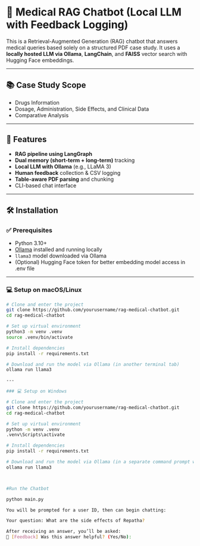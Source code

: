# 🧠 Medical RAG Chatbot (Local LLM with Feedback Logging)

This is a Retrieval-Augmented Generation (RAG) chatbot that answers medical queries based solely on a structured PDF case study. It uses a **locally hosted LLM via Ollama**, **LangChain**, and **FAISS** vector search with Hugging Face embeddings.

---

## 📚 Case Study Scope

- Drugs Information
- Dosage, Administration, Side Effects, and Clinical Data
- Comparative Analysis

---

## 🚀 Features

- **RAG pipeline using LangGraph**  
- **Dual memory (short-term + long-term)** tracking  
- **Local LLM with Ollama** (e.g., LLaMA 3)  
- **Human feedback** collection & CSV logging  
- **Table-aware PDF parsing** and chunking  
- CLI-based chat interface

---

## 🛠️ Installation

### ✅ Prerequisites

- Python 3.10+
- [Ollama](https://ollama.com/download) installed and running locally
- `llama3` model downloaded via Ollama
- (Optional) Hugging Face token for better embedding model access in .env file

---

### 💻 Setup on macOS/Linux

```bash
# Clone and enter the project
git clone https://github.com/yourusername/rag-medical-chatbot.git
cd rag-medical-chatbot

# Set up virtual environment
python3 -m venv .venv
source .venv/bin/activate

# Install dependencies
pip install -r requirements.txt

# Download and run the model via Ollama (in another terminal tab)
ollama run llama3

---

### 💻 Setup on Windows

# Clone and enter the project
git clone https://github.com/yourusername/rag-medical-chatbot.git
cd rag-medical-chatbot

# Set up virtual environment
python -m venv .venv
.venv\Scripts\activate

# Install dependencies
pip install -r requirements.txt

# Download and run the model via Ollama (in a separate command prompt window)
ollama run llama3



#Run the Chatbot

python main.py

You will be prompted for a user ID, then can begin chatting:

Your question: What are the side effects of Repatha?

After receiving an answer, you’ll be asked:
🧠 [Feedback] Was this answer helpful? (Yes/No):


